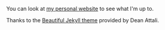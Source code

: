 
You can look at [my personal website](https://eekwedike.github.io/) to see what I'm up to.

Thanks to the [Beautiful Jekyll theme](http://deanattali.com/beautiful-jekyll/) provided by Dean Attali.

